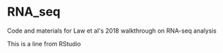 # RNA_seq
Code and materials for Law et al's 2018 walkthrough on RNA-seq analysis

This is a line from RStudio

